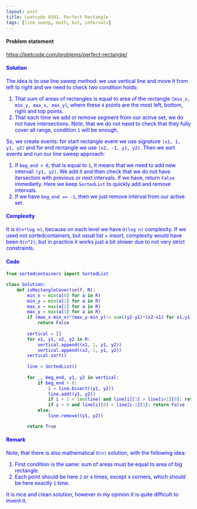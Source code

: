 ```yaml
---
layout: post
title: Leetcode 0391. Perfect Rectangle
tags: [line sweep, math, bst, intervals]
---
```


#### Problem statement

<a href="https://leetcode.com/problems/perfect-rectangle/"> <font color = blue>https://leetcode.com/problems/perfect-rectangle/

#### Solution
The idea is to use line sweep method: we use vertical line and move it from left to right and we need to check two condition holds:

1. That sum of areas of rectangles is equal to area of the rectangle `[min_x, min_y, max_x, max_y]`, where these `4` points are the most left, bottom, right and top points.
2. That each time we add or remove segment from our active set, we do not have intersections. Note, that we do not need to check that they fully cover all range, condition `1` will be enough.

So, we create events: for start rectangle event we use signature `(x1, 1, y1, y2)` and for end rectangle we use `(x2, -1, y1, y2)`. Then we sort events and run our line sweep approach:

1. If `beg_end > 0`, that is equal to `1`, it means that we need to add new interval: `(y1, y2)`. We add it and then check that we do not have itersection with previous or next intervals. If we have, return `False` immedietly. Here we keep `SortedList` to quickly add and remove intervals.
2. If we have `beg_end == -1`, then we just remove interval from our active set.

#### Complexity
It is `O(n*log n)`, because on each level we have `O(log n)` complexity. If we used not sortedcontainers, but usual list + insort, complexity would have been `O(n^2)`, but in practice it works just a bit slower due to not very strict constraints.

#### Code
```python
from sortedcontainers import SortedList

class Solution:
    def isRectangleCover(self, R):
        min_x = min(a[0] for a in R)
        min_y = min(a[1] for a in R)
        max_x = max(a[2] for a in R)
        max_y = max(a[3] for a in R)
        if (max_x-min_x)*(max_y-min_y)!= sum((y2-y1)*(x2-x1) for x1,y1,x2,y2 in R):
            return False
        
        vertical = []
        for x1, y1, x2, y2 in R:
            vertical.append((x1, 1, y1, y2))
            vertical.append((x2,-1, y1, y2))
        vertical.sort()
        
        line = SortedList()
        
        for _, beg_end, y1, y2 in vertical:
            if beg_end > 0:
                i = line.bisect((y1, y2))
                line.add((y1, y2))
                if i + 1 < len(line) and line[i][1] > line[i+1][0]: return False
                if i > 0 and line[i][0] < line[i-1][1]: return False   
            else:
                line.remove((y1, y2))

        return True
```

#### Remark
Note, that there is also mathematical `O(n)` solution, with the following idea:

1. First condition is the same: sum of areas must be equal to area of big rectangle.
2. Each point should be here `2` or `4` times, except `4` corners, which should be here exactly `1` time.

It is nice and clean solution, however in my opinion it is quite difficult to invent it.
